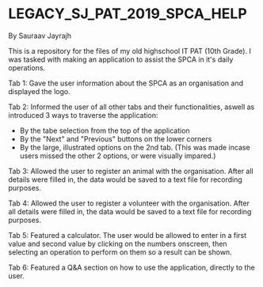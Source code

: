 # LEGACY_SJ_PAT_2019_SPCA_HELP
By Sauraav Jayrajh

This is a repository for the files of my old highschool IT PAT (10th Grade). I was tasked with making an application to assist the SPCA in it's daily operations. 
 
Tab 1: Gave the user information about the SPCA as an organisation and displayed the logo.

Tab 2: Informed the user of all other tabs and their functionalities, aswell as introduced 3 ways to traverse the application:

- By the tabe selection from the top of the application
- By the "Next" and "Previous" buttons on the lower corners
- By the large, illustrated options on the 2nd tab. (This was made incase users missed the other 2 options, or were visually impared.)

Tab 3: Allowed the user to register an animal with the organisation. After all details were filled in, the data would be saved to a text file for recording purposes.

Tab 4: Allowed the user to register a volunteer with the organisation. After all details were filled in, the data would be saved to a text file for recording purposes.

Tab 5: Featured a calculator. The user would be allowed to enter in a first value and second value by clicking on the numbers onscreen, then selecting an operation to perform on them so a result can be shown.

Tab 6: Featured a Q&A section on how to use the application, directly to the user.





